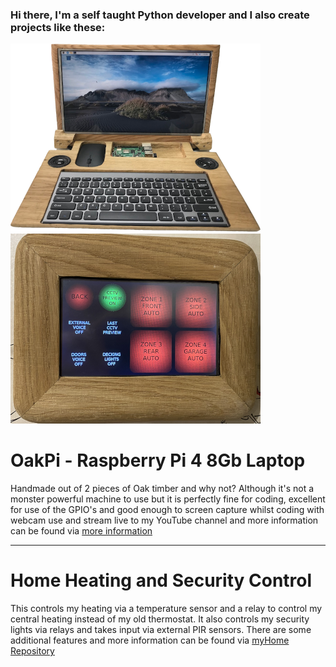 ### Hi there,  I'm a self taught Python developer and I also create projects like these:
![OakPi Laptop](OakPi400.png)![Home Heating and Security Control](security.png)
# OakPi - Raspberry Pi 4 8Gb Laptop
Handmade out of 2 pieces of Oak timber and why not? Although it's not a monster powerful machine to use but it is perfectly fine for coding, excellent for use of the GPIO's and good enough to screen capture whilst coding with webcam use and stream live to my YouTube channel and more information can be found via
[more information](https://raspipkr.github.io/martinparkers/11.html)

---
# Home Heating and Security Control
This controls my heating via a temperature sensor and a relay to control my central heating instead of my old thermostat. It also controls my security lights via relays and takes input via external PIR sensors. There are some additional features and more information can be found via
[myHome Repository](https://github.com/RasPiPkr/myHome)

<!--[![Current Project](https://img.youtube.com/vi/0L9q_cWUW1I/0.jpg)](http://www.youtube.com/watch?v=0L9q_cWUW1I)
**RasPiPkr/RasPiPkr** is a ✨ _special_ ✨ repository because its `README.md` (this file) appears on your GitHub profile.

Here are some ideas to get you started:

- 🔭 I’m currently working on ...
- 🌱 I’m currently learning ...
- 👯 I’m looking to collaborate on ...
- 🤔 I’m looking for help with ...
- 💬 Ask me about ...
- 📫 How to reach me: ...
- 😄 Pronouns: ...
- ⚡ Fun fact: ...
-->
